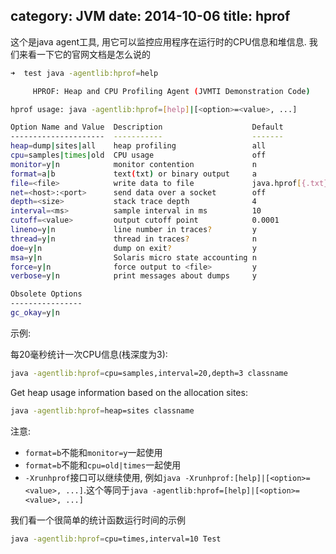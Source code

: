 category: JVM
date: 2014-10-06
title: hprof
---
这个是java agent工具, 用它可以监控应用程序在运行时的CPU信息和堆信息. 我们来看一下它的官网文档是怎么说的
```bash
➜  test java -agentlib:hprof=help

     HPROF: Heap and CPU Profiling Agent (JVMTI Demonstration Code)

hprof usage: java -agentlib:hprof=[help]|[<option>=<value>, ...]

Option Name and Value  Description                    Default
---------------------  -----------                    -------
heap=dump|sites|all    heap profiling                 all
cpu=samples|times|old  CPU usage                      off
monitor=y|n            monitor contention             n
format=a|b             text(txt) or binary output     a
file=<file>            write data to file             java.hprof[{.txt}]
net=<host>:<port>      send data over a socket        off
depth=<size>           stack trace depth              4
interval=<ms>          sample interval in ms          10
cutoff=<value>         output cutoff point            0.0001
lineno=y|n             line number in traces?         y
thread=y|n             thread in traces?              n
doe=y|n                dump on exit?                  y
msa=y|n                Solaris micro state accounting n
force=y|n              force output to <file>         y
verbose=y|n            print messages about dumps     y

Obsolete Options
----------------
gc_okay=y|n
```
示例:

每20毫秒统计一次CPU信息(栈深度为3):
```bash
java -agentlib:hprof=cpu=samples,interval=20,depth=3 classname
```
Get heap usage information based on the allocation sites:
```bash
java -agentlib:hprof=heap=sites classname
```

注意:
* `format=b`不能和`monitor=y`一起使用
* `format=b`不能和`cpu=old|times`一起使用
* `-Xrunhprof`接口可以继续使用, 例如`java -Xrunhprof:[help]|[<option>=<value>, ...]`.这个等同于`java -agentlib:hprof=[help]|[<option>=<value>, ...]`

我们看一个很简单的统计函数运行时间的示例
```bash
java -agentlib:hprof=cpu=times,interval=10 Test
```
